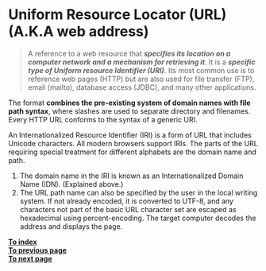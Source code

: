 # **Uniform Resource Locator (URL) (A.K.A web address)**
> A reference to a web resource that ***specifies its location on a computer network and a mechanism for retrieving it***. It is a ***specific type of Uniform resource Identifier (URI).*** Its most common use is to reference web pages (HTTP) but are also used for file transfer (FTP), email (mailto), database access (JDBC), and many other applications. 
  
The format **combines the pre-existing system of domain names with file path syntax**, where slashes are used to separate directory and filenames. 
Every HTTP URL conforms to the syntax of a generic URI.   
  
An Internationalized Resource Identifier (IRI) is a form of URL that includes Unicode characters. All modern browsers support IRIs. The parts of the URL requiring special treatment for different alphabets are the domain name and path. 
1. The domain name in the IRI is known as an Internationalized Domain Name (IDN). (Explained above.)
2. The URL path name can also be specified by the user in the local writing system. If not already encoded, it is converted to UTF-8, and any characters not part of the basic URL character set are escaped as hexadecimal using percent-encoding. The target computer decodes the address and displays the page.
  
[**To index**](../ComputerNetwork.md)  
[**To previous page**](URI.md)  
[**To next page**](InternetProtocols.md)  